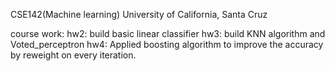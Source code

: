 CSE142(Machine learning)
University of California, Santa Cruz

course work:
hw2: build basic linear classifier
hw3: build KNN algorithm and Voted_perceptron 
hw4: Applied boosting algorithm to improve the accuracy by reweight on every iteration.
